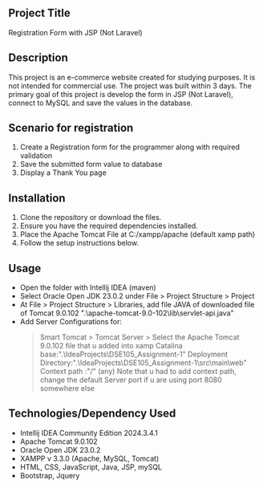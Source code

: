 ## Project Title
Registration Form with JSP (Not Laravel)

## Description
This project is an e-commerce website created for studying purposes. It is not intended for commercial use. The project was built within 3 days. 
The primary goal of this project is develop the form in JSP (Not Laravel), connect to MySQL and save the values in the database. 

## Scenario for registration
1. Create a Registration form for the programmer along with required validation
2. Save the submitted form value to database
3. Display a Thank You page

## Installation
1. Clone the repository or download the files.
2. Ensure you have the required dependencies installed.
3. Place the Apache Tomcat File at C:/xampp/apache (default xamp path)
4. Follow the setup instructions below.

## Usage
- Open the folder with Intellij IDEA (maven)
- Select Oracle Open JDK 23.0.2 under File > Project Structure > Project
- At File > Project Structure > Libraries, add file JAVA of downloaded file of Tomcat 9.0.102 ".\apache-tomcat-9.0-102\lib\servlet-api.java"
- Add Server Configurations for:
  > Smart Tomcat > Tomcat Server > Select the Apache Tomcat 9.0.102 file that u added into xamp
  > Catalina base:".\IdeaProjects\DSE105_Assignment-1"
  > Deployment Directory:".\IdeaProjects\DSE105_Assignment-1\src\main\web"
  > Context path :"/" (any)
  > Note that u had to add context path, change the default Server port if u are using port 8080 somewhere else

## Technologies/Dependency Used
- Intellij IDEA Community Edition 2024.3.4.1
- Apache Tomcat 9.0.102
- Oracle Open JDK 23.0.2
- XAMPP v 3.3.0 (Apache, MySQL, Tomcat)
- HTML, CSS, JavaScript, Java, JSP, mySQL
- Bootstrap, Jquery
